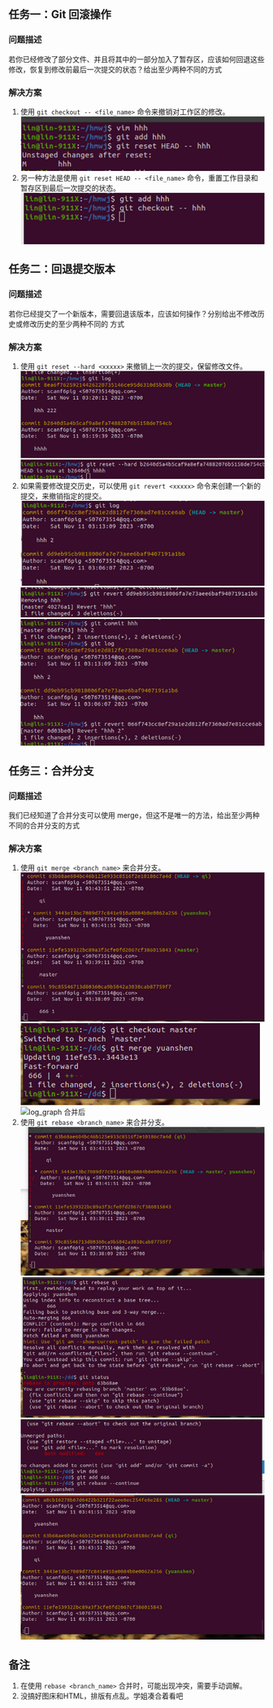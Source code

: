 ## 任务一：Git 回滚操作

### 问题描述
若你已经修改了部分文件、并且将其中的一部分加入了暂存区，应该如何回退这些修改，恢复到修改前最后一次提交的状态？给出至少两种不同的方式
### 解决方案
1. 使用 `git checkout -- <file_name>` 命令来撤销对工作区的修改。
![问题一解法一](./pictures/q1/way1.png)
2. 另一种方法是使用 `git reset HEAD -- <file_name>` 命令，重置工作目录和暂存区到最后一次提交的状态。
![问题一解法二](./pictures/q1/way2.png)

## 任务二：回退提交版本

### 问题描述
若你已经提交了一个新版本，需要回退该版本，应该如何操作？分别给出不修改历史或修改历史的至少两种不同的
方式

### 解决方案
1. 使用 `git reset --hard <xxxxx>` 来撤销上一次的提交，保留修改文件。
![git log 哈希值](./pictures/q2/w1/log.png)
![reset 结果](./pictures/q2/w1/reset.png)
2. 如果需要修改提交历史，可以使用 `git revert <xxxxx>` 命令来创建一个新的提交，来撤销指定的提交。
![git log 哈希值](./pictures/q2/w2/log.png)
![revert 结果](./pictures/q2/w2/revert.png)
![all in 全图](./pictures/q2/w2/all.png)

## 任务三：合并分支

### 问题描述
我们已经知道了合并分支可以使用 merge，但这不是唯一的方法，给出至少两种不同的合并分支的方式
### 解决方案
1. 使用 `git merge <branch_name>` 来合并分支。
![log_graph 合并前](./pictures/q3/w1/log_graph.png)
![merge 结果](./pictures/q3/w1/merge.png)
![log_graph 合并后](./pictures/q3/w1/git_graph_result.png)
2. 使用 `git rebase <branch_name>` 来合并分支。
![初始时的git_log](./pictures/q3/w2/log_start.png)
![使用rebase后出现冲突](./pictures/q3/w2/rebase_conflict.png)
![解决冲突后再次rebase](./pictures/q3/w2/deal_rebase.png)
![合并后的git_log](./pictures/q3/w2/log_result.png)

## 备注
1. 在使用 `rebase <branch_name>` 合并时，可能出现冲突，需要手动调解。
2. 没搞好图床和HTML，排版有点乱。学姐凑合着看吧
